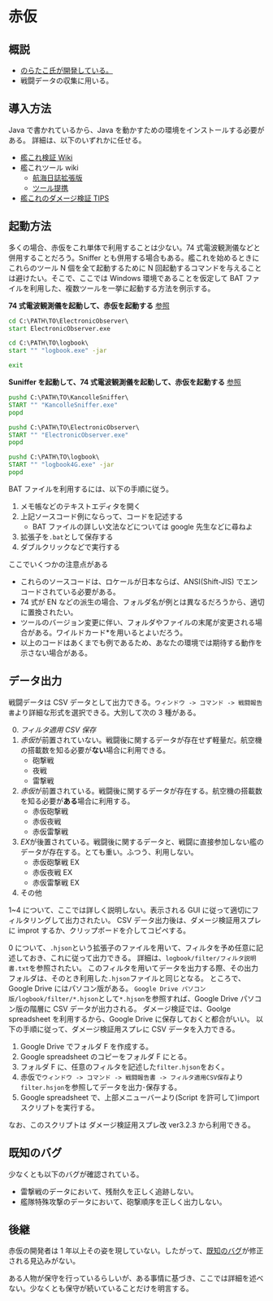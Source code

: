 # 赤仮

## 概説

- [のらたこ氏が開発している。](https://github.com/noratako5/logbook)
- 戦闘データの収集に用いる。

## 導入方法

Java で書かれているから、Java を動かすための環境をインストールする必要がある。
詳細は、以下のいずれかに任せる。

- [艦これ検証 Wiki](https://kancolle.fandom.com/ja/wiki/データ収集ツール導入手順)
- 艦これツール wiki
  - [航海日誌拡張版](https://wikiwiki.jp/kancolletool/航海日誌拡張版)
  - [ツール提携](https://wikiwiki.jp/kancolletool/interop)
- [艦これのダメージ検証 TIPS](https://twitter.com/CC_jabberwock/status/1460957949413986304)

## 起動方法

多くの場合、赤仮をこれ単体で利用することは少ない。74 式電波観測儀などと併用することだろう。Sniffer とも併用する場合もある。艦これを始めるときにこれらのツール N 個を全て起動するために N 回起動するコマンドを与えることは避けたい。そこで、ここでは Windows 環境であることを仮定して BAT ファイルを利用した、複数ツールを一挙に起動する方法を例示する。

**74 式電波観測儀を起動して、赤仮を起動する** [参照](https://twitter.com/hedgehog_hasira/status/1592221402467532800)

```bat
cd C:\PATH\TO\ElectronicObserver\
start ElectronicObserver.exe

cd C:\PATH\TO\logbook\
start "" "logbook.exe" -jar

exit
```

**Suniffer を起動して、74 式電波観測儀を起動して、赤仮を起動する** [参照](https://twitter.com/Camellia_bb/status/1593672911042535424)

```bat
pushd C:\PATH\TO\KancolleSniffer\
START "" "KancolleSniffer.exe"
popd

pushd C:\PATH\TO\ElectronicObserver\
START "" "ElectronicObserver.exe"
popd

pushd C:\PATH\TO\logbook\
START "" "logbook4G.exe" -jar
popd
```

BAT ファイルを利用するには、以下の手順に従う。

1. メモ帳などのテキストエディタを開く
2. 上記ソースコード例にならって、コードを記述する
   - BAT ファイルの詳しい文法などについては google 先生などに尋ねよ
3. 拡張子を`.bat`として保存する
4. ダブルクリックなどで実行する

ここでいくつかの注意点がある

- これらのソースコードは、ロケールが日本ならば、ANSI(Shift-JIS) でエンコードされている必要がある。
- 74 式が EN などの派生の場合、フォルダ名が例とは異なるだろうから、適切に置換されたい。
- ツールのバージョン変更に伴い、フォルダやファイルの末尾が変更される場合がある。ワイルドカード\*を用いるとよいだろう。
- 以上のコードはあくまでも例であるため、あなたの環境では期待する動作を示さない場合がある。

## データ出力

戦闘データは CSV データとして出力できる。`ウィンドウ -> コマンド -> 戦闘報告書`より詳細な形式を選択できる。大別して次の 3 種がある。

0. _フィルタ適用 CSV 保存_
1. *赤仮*が前置されていない。戦闘後に関するデータが存在せず軽量だ。航空機の搭載数を知る必要が**ない**場合に利用できる。
   - 砲撃戦
   - 夜戦
   - 雷撃戦
2. *赤仮*が前置されている。戦闘後に関するデータが存在する。航空機の搭載数を知る必要が**ある**場合に利用する。
   - 赤仮砲撃戦
   - 赤仮夜戦
   - 赤仮雷撃戦
3. *EX*が後置されている。戦闘後に関するデータと、戦闘に直接参加しない艦のデータが存在する。とても重い。ふつう、利用しない。
   - 赤仮砲撃戦 EX
   - 赤仮夜戦 EX
   - 赤仮雷撃戦 EX
4. その他

1~4 について、ここでは詳しく説明しない。表示される GUI に従って適切にフィルタリングして出力されたい。
CSV データ出力後は、ダメージ検証用スプレに improt するか、クリップボードを介してコピペする。

0 について、`.hjson`という拡張子のファイルを用いて、フィルタを予め任意に記述しておき、これに従って出力できる。
詳細は、`logbook/filter/フィルタ説明書.txt`を参照されたい。
このフィルタを用いてデータを出力する際、その出力フォルダは、そのとき利用した`.hjson`ファイルと同じとなる。
ところで、Google Drive にはパソコン版がある。
`Google Drive パソコン版/logbook/filter/*.hjson`として`*.hjson`を参照すれば、Google Drive パソコン版の階層に CSV データが出力される。
ダメージ検証では、Goolge spreadsheet を利用するから、Google Drive に保存しておくと都合がいい。
以下の手順に従って、ダメージ検証用スプレに CSV データを入力できる。

1. Google Drive でフォルダ F を作成する。
2. Google spreadsheet のコピーをフォルダ F にとる。
3. フォルダ F に、任意のフィルタを記述した`filter.hjson`をおく。
4. 赤仮で`ウィンドウ -> コマンド -> 戦闘報告書 -> フィルタ適用CSV保存`より`filter.hsjon`を参照してデータを出力･保存する。
5. Google spreadsheet で、上部メニューバーより(Script を許可して)import スクリプトを実行する。

なお、このスクリプトは ダメージ検証用スプレ改 ver3.2.3 から利用できる。

## 既知のバグ

少なくとも以下のバグが確認されている。

- 雷撃戦のデータにおいて、残耐久を正しく追跡しない。
- 艦隊特殊攻撃のデータにおいて、砲撃順序を正しく出力しない。

## 後継

赤仮の開発者は 1 年以上その姿を現していない。したがって、[既知のバグ](#既知のバグ)が修正される見込みがない。

ある人物が保守を行っているらしいが、ある事情に基づき、ここでは詳細を述べない。少なくとも保守が続いていることだけを明言する。
